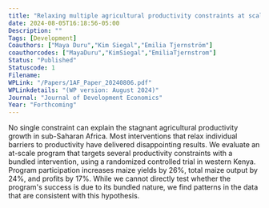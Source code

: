 ```yaml
---
title: "Relaxing multiple agricultural productivity constraints at scale"
date: 2024-08-05T16:18:56-05:00
Description: ""
Tags: [Development]
Coauthors: ["Maya Duru","Kim Siegal","Emilia Tjernström"]
coauthorcodes: ["MayaDuru","KimSiegal","EmiliaTjernstrom"]
Status: "Published"
Statuscode: 1
Filename: 
WPLink: "/Papers/1AF_Paper_20240806.pdf"
WPLinkdetails: "(WP version: August 2024)"
Journal: "Journal of Development Economics"
Year: "Forthcoming"
---
```


No single constraint can explain the stagnant agricultural productivity growth in sub-Saharan Africa.
    Most interventions that relax individual barriers to productivity have delivered disappointing results.
    We evaluate an at-scale program that targets several productivity constraints with a bundled intervention, using a randomized controlled trial in western Kenya.
    Program participation increases maize yields by 26%, total maize output by 24%, and profits by 17%.
    While we cannot directly test whether the program's success is due to its bundled nature, we find patterns in the data that are consistent with this hypothesis.


